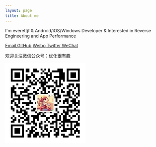 ```yaml
---
layout: page
title: About me 
---
```


I'm everettjf & Android/iOS/Windows Developer & Interested in Reverse Engineering and App Performance



[Email](mailto:everettjf@live.com),[GitHub](https://github.com/everettjf),[Weibo](https://weibo.com/everettjf),[Twitter](https://twitter.com/everettjf),[WeChat](/images/mywechat.jpg) 

欢迎关注微信公众号：优化很有趣

![fun](/images/fun.jpg)

